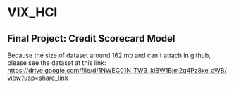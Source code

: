 # VIX_HCI
## Final Project: Credit Scorecard Model
Because the size of dataset around 162 mb and can't attach in github, please see the dataset at this link: https://drive.google.com/file/d/1NWEC01N_TW3_kIBW1Bjm2q4Pz8xe_aWB/view?usp=share_link 
